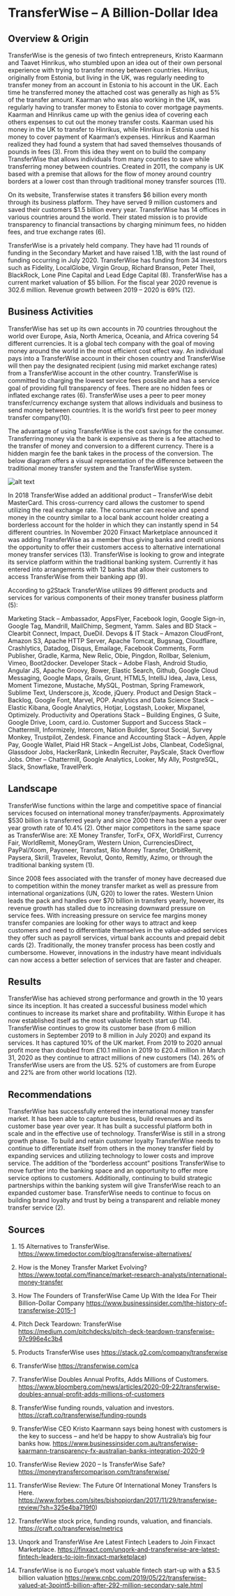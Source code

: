 # TransferWise – A Billion-Dollar Idea

## Overview & Origin

TransferWise is the genesis of two fintech entrepreneurs, Kristo Kaarmann and Taavet Hinrikus, who stumbled upon an idea out of their own personal experience with trying to transfer money between countries. Hinrikus, originally from Estonia, but living in the UK, was regularly needing to transfer money from an account in Estonia to his account in the UK. Each time he transferred money the attached cost was generally as high as 5% of the transfer amount. Kaarman who was also working in the UK, was regularly having to transfer money to Estonia to cover mortgage payments. Kaarman and Hinrikus came up with the genius idea of covering each others expenses to cut out the money transfer costs. Kaarman used his money in the UK to transfer to Hinrikus, while Hinrikus in Estonia used his money to cover payment of Kaarman’s expenses. Hinrikus and Kaarman realized they had found a system that had saved themselves thousands of pounds in fees (3). From this idea they went on to build the company TransferWise that allows individuals from many counties to save while transferring money between countries. Created in 2011, the company is UK based with a premise that allows for the flow of money around country borders at a lower cost than through traditional money transfer sources (11).

On its website, Transferwise states it transfers $6 billion every month through its business platform. They have served 9 million customers and saved their customers $1.5 billion every year. TransferWise has 14 offices in various countries around the world. Their stated mission is to provide transparency to financial transactions by charging minimum fees, no hidden fees, and true exchange rates (6). 

TransferWise is a privately held company. They have had 11 rounds of funding in the Secondary Market and have raised 1.1B, with the last round of funding occurring in July 2020. TransferWise has funding from 34 investors such as Fidelity, LocalGlobe, Virgin Group, Richard Branson, Peter Theil, BlackRock, Lone Pine Capital and Lead Edge Capital (8). TransferWise has a current market valuation of $5 billion. For the fiscal year 2020 revenue is 302.6 million. Revenue growth between 2019 – 2020 is 69% (12).

## Business Activities

TransferWise has set up its own accounts in 70 countries throughout the world over Europe, Asia, North America, Oceania, and Africa covering 54 different currencies. It is a global tech company with the goal of moving money around the world in the most efficient cost effect way.  An individual pays into a TransferWise account in their chosen country and TransferWise will then pay the designated recipient (using mid market exchange rates) from a TransferWise account in the other country. TransferWise is committed to charging the lowest service fees possible and has a service goal of providing full transparency of fees. There are no hidden fees or inflated exchange rates (6). TransferWise uses a peer to peer money transfer/currency exchange system that allows individuals and business to send money between countries. It is the world’s first peer to peer money transfer company(10). 

The advantage of using TransferWise is the cost savings for the consumer. Transferring money via the bank is expensive as there is a fee attached to the transfer of money and conversion to a different currency. There is a hidden margin fee the bank takes in the process of the conversion. The below diagram offers a visual representation of the difference between the traditional money transfer system and the TransferWise system. 

![alt text](https://miro.medium.com/max/1750/0*PwfVls7jUndxHwxS.png)

In 2018 TransferWise added an additional product – TransferWise debit MasterCard. This cross-currency card allows the customer to spend utilizing the real exchange rate. The consumer can receive and spend money in the country similar to a local bank account holder creating a borderless account for the holder in which they can instantly spend in 54 different countries. In November 2020 Finxact Marketplace announced it was adding TransferWise as a member thus giving banks and credit unions the opportunity to offer their customers access to alternative international money transfer services (13).  TransferWise is looking to grow and integrate its service platform within the traditional banking system. Currently it has entered into arrangements with 12 banks that allow their customers to access TransferWise from their banking app (9).

According to g2Stack TransferWise utilizes 99 different products and services for various components of their money transfer business platform (5):

Marketing Stack 
– Ambassador, AppsFlyer, Facebook login, Google Sign-in, Google Tag, Mandrill, MailChimp, Segment, Yamm.
Sales and BD Stack
 – Clearbit Connect, Impact, DueDil.
Devops & IT Stack 
– Amazon CloudFront, Amazon S3, Apache HTTP Server, Apache Tomcat, Bugsnag, Cloudflare, Crashlytics, Datadog, Disqus, Emailage, Facebook Comments, Form Publisher, Gradle, Karma, New Relic, Obie, Pingdon, Rollbar, Selenium, Vimeo, Boot2docker.
Developer Stack 
– Adobe Flash, Android Studio, Angular JS, Apache Groovy, Bower, Elastic Search, Github, Google Cloud Messaging, Google Maps, Grails, Grunt, HTML5, IntelliJ Idea, Java, Less, Moment Timezone, Mustache, MySQL, Postman, Spring Framework, Sublime Text, Underscore.js, Xcode, jQuery.
Product and Design Stack 
– Backlog, Google Font, Marvel, POP.
Analytics and Data Science Stack – Elastic Kibana, Google Analytics, Hotjar, Logstash, Looker, Mixpanel, Optimizely.
Productivity and Operations Stack 
– Building Engines, G Suite, Google Drive, Loom, card.io.
Customer Support and Success Stack – Chattermill, Informizely, Intercom, Nation Builder, Sprout Social, Survey Monkey, Trustpilot, Zendesk.
Finance and Accounting Stack 
– Adyen, Apple Pay, Google Wallet, Plaid
HR Stack 
– AngelList Jobs, Clanbeat, CodeSignal, Glassdoor Jobs, HackerRank, LinkedIn Recruiter, PayScale, Stack Overflow Jobs.
Other
 – Chattermill, Google Analytics, Looker, My Ally, PostgreSQL, Slack, Snowflake, TravelPerk.

## Landscape

TransferWise functions within the large and competitive space of financial services focused on international money transfer/payments. Approximately $530 billion is transferred yearly and since 2000 there has been a year over year growth rate of 10.4% (2). Other major competitors in the same space as TransferWise are: XE Money Transfer, TorFx, OFX, WorldFirst, Currency Fair, WorldRemit, MoneyGram, Western Union, CurrenciesDirect, PayPal/Xoom, Payoneer, Transfast, Rio Money Transfer, OrbitRemit, Paysera, Skrill, Travelex, Revolut, Qonto, Remitly, Azimo, or through the traditional banking system (1). 

Since 2008 fees associated with the transfer of money have decreased due to competition within the money transfer market as well as pressure from international organizations (UN, G20) to lower the rates. Western Union leads the pack and handles over $70 billion in transfers yearly, however, its revenue growth has stalled due to increasing downward pressure on service fees. With increasing pressure on service fee margins money transfer companies are looking for other ways to attract and keep customers and need to differentiate themselves in the value-added services they offer such as payroll services, virtual bank accounts and prepaid debit cards (2). Traditionally, the money transfer process has been costly and cumbersome. However, innovations in the industry have meant individuals can now access a better selection of services that are faster and cheaper.

## Results

TransferWise has achieved strong performance and growth in the 10 years since its inception. It has created a successful business model which continues to increase its market share and profitability. Within Europe it has now established itself as the most valuable fintech start up (14). TransferWise continues to grow its customer base (from 6 million customers in September 2019 to 8 million in July 2020) and expand its services.  It has captured 10% of the UK market.  From 2019 to 2020 annual profit more than doubled from £10.1 million in 2019 to £20.4 million in March 31, 2020 as they continue to attract millions of new customers (14).  26% of TransferWise users are from the US. 52% of customers are from Europe and 22% are from other world locations (12).

## Recommendations

TransferWise has successfully entered the international money transfer market. It has been able to capture business, build revenues and its customer base year over year. It has built a successful platform both in scale and in the effective use of technology. TransferWise is still in a strong growth phase. To build and retain customer loyalty TransferWise needs to continue to differentiate itself from others in the money transfer field by expanding services and utilizing technology to lower costs and improve service. The addition of the “borderless account” positions TransferWise to move further into the banking space and an opportunity to offer more service options to customers. Additionally, continuing to build strategic partnerships within the banking system will give TransferWise reach to an expanded customer base. TransferWise needs to continue to focus on building brand loyalty and trust by being a transparent and reliable money transfer service (2).

## Sources

1.	15 Alternatives to TransferWise. https://www.timedoctor.com/blog/transferwise-alternatives/

2.	How is the Money Transfer Market Evolving? https://www.toptal.com/finance/market-research-analysts/international-money-transfer

3.	How The Founders of TransferWise Came Up With the Idea For Their Billion-Dollar Company https://www.businessinsider.com/the-history-of-transferwise-2015-1

4.	Pitch Deck Teardown: TransferWise
https://medium.com/pitchdecks/pitch-deck-teardown-transferwise-97c996e4c3b4

5.	Products TransferWise uses
https://stack.g2.com/company/transferwise

6.	TransferWise
https://transferwise.com/ca

7.	TransferWise Doubles Annual Profits, Adds Millions of Customers. https://www.bloomberg.com/news/articles/2020-09-22/transferwise-doubles-annual-profit-adds-millions-of-customers

8.	TransferWise funding rounds, valuation and investors.
https://craft.co/transferwise/funding-rounds

9.	TransferWise CEO Kristo Kaarmann says being honest with customers is the key to success – and he’d be happy to show Australia’s big four banks how.
https://www.businessinsider.com.au/transferwise-kaarmann-transparency-fx-australian-banks-integration-2020-9

10.	TransferWise Review 2020 – Is TransferWise Safe? https://moneytransfercomparison.com/transferwise/

11.	TransferWise Review: The Future Of International Money Transfers Is Here.
https://www.forbes.com/sites/bishopjordan/2017/11/29/transferwise-review/?sh=325e4ba719f0)

12.	TransferWise stock price, funding rounds, valuation, and financials. https://craft.co/transferwise/metrics

13.	Unqork and TransferWise Are Latest Fintech Leaders to Join Finxact Marketplace.
https://finxact.com/unqork-and-transferwise-are-latest-fintech-leaders-to-join-finxact-marketplace)

14.	TransferWise is no Europe’s most valuable fintech start-up with a $3.5 billion valuation https://www.cnbc.com/2019/05/22/transferwise-valued-at-3point5-billion-after-292-million-secondary-sale.html
